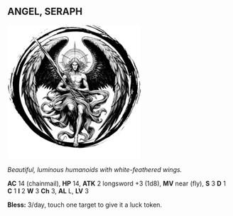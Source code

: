 ## ANGEL, SERAPH

![](images/angel-seraph.webp)

_Beautiful, luminous humanoids with white-feathered wings._

**AC** 14 (chainmail), **HP** 14, **ATK** 2 longsword +3 (1d8), **MV** near (fly), **S** 3 **D** 1 **C** 1 **I** 2 **W** 3 **Ch** 3, **AL** L, **LV** 3

**Bless:** 3/day, touch one target to give it a luck token.

